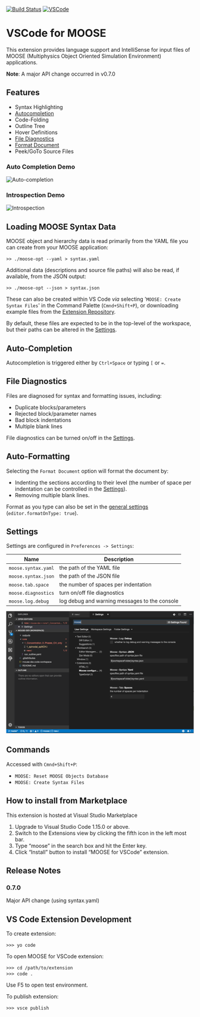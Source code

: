 [![Build Status](https://dev.azure.com/chrisjsewell/vscode/_apis/build/status/chrisjsewell.vscode-moose?branchName=master)](https://dev.azure.com/chrisjsewell/vscode/_build/latest?definitionId=1?branchName=master)
[![VSCode](https://img.shields.io/vscode-marketplace/v/chrisjsewell.moose.svg)](https://marketplace.visualstudio.com/items?itemName=chrisjsewell.moose)

# VSCode for MOOSE

This extension provides language support and IntelliSense for input files of MOOSE (Multiphysics Object Oriented Simulation Environment) applications.

<aside class="notice">
<b>Note</b>: A major API change occurred in v0.7.0
</aside>

## Features

- Syntax Highlighting
- [Autocompletion](#auto-completion)
- Code-Folding
- Outline Tree
- Hover Definitions
- [File Diagnostics](#file-diagnostics)
- [Format Document](#auto-formatting)
- Peek/GoTo Source Files

### Auto Completion Demo

![Auto-completion](images/auto-complete.gif)

### Introspection Demo

![Introspection](images/introspection.gif)

## Loading MOOSE Syntax Data

MOOSE object and hierarchy data is read primarily from the YAML file you can create from your MOOSE application:

    >> ./moose-opt --yaml > syntax.yaml

Additional data (descriptions and source file paths) will also be read, if available, from the JSON output:

    >> ./moose-opt --json > syntax.json

These can also be created within VS Code *via* selecting '`MOOSE: Create Syntax Files`' in the Command Palette (`Cmnd+Shift+P`), or downloading example files from the [Extension Repository](https://github.com/chrisjsewell/vscode-moose/tree/master/src/test).

By default, these files are expected to be in the top-level of the workspace, but their paths can be altered in the [Settings](#settings).

## Auto-Completion

Autocompletion is triggered either by `Ctrl+Space` or typing `[` or `=`.

## File Diagnostics

Files are diagnosed for syntax and formatting issues, including:

- Duplicate blocks/parameters
- Rejected block/parameter names
- Bad block indentations
- Multiple blank lines

File diagnostics can be turned on/off in the [Settings](#settings).

## Auto-Formatting

Selecting the `Format Document` option will format the document by:

- Indenting the sections according to their level (the number of space per indentation can be controlled in the [Settings](#settings)).
- Removing multiple blank lines.

Format as you type can also be set in the [general settings](https://code.visualstudio.com/docs/getstarted/settings) (`editor.formatOnType: true`).

## Settings

Settings are configured in `Preferences -> Settings`:

| Name                | Description                                   |
| ------------------- | ----------------------------------------------|
| `moose.syntax.yaml` | the path of the YAML file                     |
| `moose.syntax.json` | the path of the JSON file                     |
| `moose.tab.space`   | the number of spaces per indentation          |
| `moose.diagnostics` | turn on/off file diagnostics                  |
| `moose.log.debug`   | log debug and warning messages to the console |

![](images/settings.png)

## Commands

Accessed with `Cmnd+Shift+P`:

- `MOOSE: Reset MOOSE Objects Database`
- `MOOSE: Create Syntax Files`

## How to install from Marketplace

This extension is hosted at Visual Studio Marketplace

1. Upgrade to Visual Studio Code 1.15.0 or above.
2. Switch to the Extensions view by clicking the fifth icon in the left most bar.
3. Type “moose” in the search box and hit the Enter key.
4. Click “Install” button to install “MOOSE for VSCode” extension.

## Release Notes

### 0.7.0

Major API change (using syntax.yaml)

## VS Code Extension Development

To create extension:

    >>> yo code

To open MOOSE for VSCode extension:

    >>> cd /path/to/extension
    >>> code .

Use F5 to open test environment.

To publish extension:

    >>> vsce publish